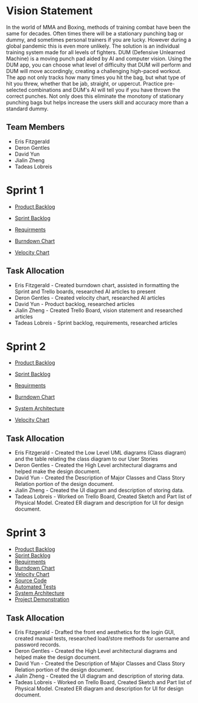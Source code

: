 # Vision Statement
In the world of MMA and Boxing, methods of training combat have been the same for decades. Often times there will be a stationary punching bag or dummy, and sometimes personal trainers if you are lucky. However during a global pandemic this is even more unlikely. The solution is an individual training system made for all levels of fighters. DUM (Defensive Unlearned Machine) is a moving punch pad aided by AI and computer vision. Using the DUM app, you can choose what level of difficulty that DUM will perform and DUM will move accordingly, creating a challenging high-paced workout. The app not only tracks how many times you hit the bag, but what type of hit you threw, whether that be jab, straight, or uppercut. Practice pre-selected combinations and DUM's AI will tell you if you have thrown the correct punches. Not only does this eliminate the monotony of stationary punching bags but helps increase the users skill and accuracy more than a standard dummy.

## Team Members
  * Eris Fitzgerald
  * Deron Gentles
  * David Yun
  * Jialin Zheng
  * Tadeas Lobreis


# Sprint 1
* [Product Backlog](https://docs.google.com/spreadsheets/d/1T_YFjJA2x297F3sX_Lql-QHOxClX8nvLCutoh2QMx5k/edit?usp=sharing)

* [Sprint Backlog](https://trello.com/b/xMViNHQY/cop4331)

* [Requirments](https://trello.com/b/xMViNHQY/cop4331)

* [Burndown Chart](https://user-images.githubusercontent.com/78665808/107135932-dae52700-68cc-11eb-863a-68d3adf9e0a4.png)

* [Velocity Chart](https://user-images.githubusercontent.com/65682018/107084503-23b1b880-67c5-11eb-9e97-091a8c1b8026.png)


## Task Allocation
* Eris Fitzgerald - Created burndown chart, assisted in formatting the Sprint and Trello boards, researched AI articles to present
* Deron Gentles - Created velocity chart, researched AI articles
* David Yun - Product backlog, researched articles
* Jialin Zheng - Created Trello Board, vision statement and researched articles
* Tadeas Lobreis - Sprint backlog, requirements, researched articles

# Sprint 2
* [Product Backlog](https://docs.google.com/spreadsheets/d/1T_YFjJA2x297F3sX_Lql-QHOxClX8nvLCutoh2QMx5k/edit?usp=sharing)

* [Sprint Backlog](https://trello.com/b/xMViNHQY/cop4331)

* [Requirments](https://trello.com/b/xMViNHQY/cop4331)

* [Burndown Chart](https://user-images.githubusercontent.com/78665808/107900885-4e5fe780-6f10-11eb-935d-50829ae0e021.png)

* [System Architecture](https://github.com/yuniverse3122/Group22/blob/main/architecture.md)

* [Velocity Chart](https://user-images.githubusercontent.com/78665808/107900895-528c0500-6f10-11eb-8fe5-e50437468e13.png)


## Task Allocation
* Eris Fitzgerald - Created the Low Level UML diagrams (Class diagram) and the table relating the class diagram to our User Stories
* Deron Gentles - Created the High Level architectural diagrams and helped make the design document.
* David Yun - Created the Description of Major Classes and Class Story Relation portion of the design document.
* Jialin Zheng - Created the UI diagram and description of storing data.
* Tadeas Lobreis - Worked on Trello Board, Created Sketch and Part list of Physical Model. Created ER diagram and description for UI for design document.


# Sprint 3
* [Product Backlog]()
* [Sprint Backlog]()
* [Requirments]()
* [Burndown Chart]()
* [Velocity Chart](![image](https://user-images.githubusercontent.com/66040230/108652527-61376680-7492-11eb-96db-f98098bb6ea0.png))
* [Source Code](https://github.com/yuniverse3122/Group22/tree/main/SourceCode)
* [Automated Tests](https://github.com/yuniverse3122/Group22/tree/main/SourceCode)
* [System Architecture](https://github.com/yuniverse3122/Group22/blob/main/architecture.md)
* [Project Demonstration]()


## Task Allocation
* Eris Fitzgerald - Drafted the front end aesthetics for the login GUI, created manual tests, researched load/store methods for username and password records. 
* Deron Gentles - Created the High Level architectural diagrams and helped make the design document.
* David Yun - Created the Description of Major Classes and Class Story Relation portion of the design document.
* Jialin Zheng - Created the UI diagram and description of storing data.
* Tadeas Lobreis - Worked on Trello Board, Created Sketch and Part list of Physical Model. Created ER diagram and description for UI for design document.


